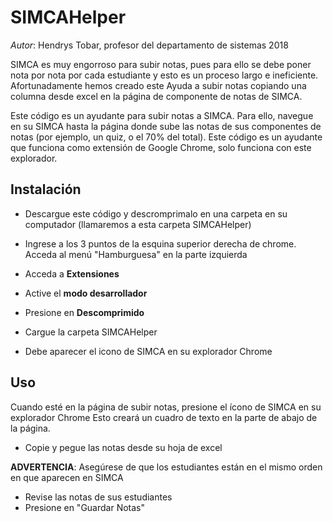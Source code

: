 # SIMCAHelper
*Autor*: Hendrys Tobar, profesor del departamento de sistemas 2018

SIMCA es muy engorroso para subir notas, pues para ello se debe poner nota por nota por cada estudiante y esto es un proceso largo e ineficiente.
Afortunadamente hemos creado este 
Ayuda a subir notas copiando una columna desde excel en la página de componente de notas de SIMCA.

Este código es un ayudante para subir notas a SIMCA. Para ello, navegue en su SIMCA hasta la página donde sube las notas de sus componentes de notas (por ejemplo, un quiz, o el 70% del total).
Este código es un ayudante que funciona como extensión de Google Chrome, solo funciona con este explorador.

## Instalación

- Descargue este código y descromprimalo en una carpeta en su computador (llamaremos a esta carpeta SIMCAHelper)

- Ingrese a los 3 puntos de la esquina superior derecha de chrome. Acceda al menú "Hamburguesa" en la parte izquierda

- Acceda a **Extensiones**

- Active el **modo desarrollador**

- Presione en **Descomprimido**

- Cargue la carpeta SIMCAHelper

- Debe aparecer el icono de SIMCA en su explorador Chrome

## Uso

Cuando esté en la página de subir notas, presione el ícono de SIMCA en su explorador Chrome
Esto creará un cuadro de texto en la parte de abajo de la página.

- Copie y pegue las notas desde su hoja de excel

**ADVERTENCIA**: Asegúrese de que los estudiantes están en el mismo orden en que aparecen en SIMCA

- Revise las notas de sus estudiantes
- Presione en "Guardar Notas"

